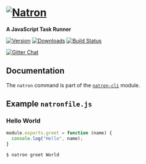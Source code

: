 # [![Natron][natron-img]][natron-url]

[natron-img]: http://static.natronjs.com/img/natronjs.svg
[natron-url]: http://natronjs.com/

**A JavaScript Task Runner**

[![Version][npm-img]][npm-url]
[![Downloads][dlm-img]][npm-url]
[![Build Status][travis-img]][travis-url]

[![Gitter Chat][gitter-img]][gitter-url]

[npm-img]: https://img.shields.io/npm/v/natron.svg
[npm-url]: https://npmjs.org/package/natron
[dlm-img]: https://img.shields.io/npm/dm/natron.svg
[travis-img]: https://travis-ci.org/natronjs/natron.svg
[travis-url]: https://travis-ci.org/natronjs/natron
[gitter-img]: https://badges.gitter.im/Join%20Chat.svg
[gitter-url]: https://gitter.im/natronjs/natron

## Documentation
The `natron` command is part of the [`natron-cli`](https://npmjs.org/package/natron-cli) module.

## Example `natronfile.js`
### Hello World

```js
module.exports.greet = function (name) {
  console.log("Hello", name);
}
```

```sh
$ natron greet World
```
